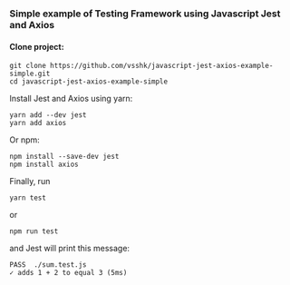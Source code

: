 ### Simple example of Testing Framework using Javascript Jest and Axios

#### Clone project:
```
git clone https://github.com/vsshk/javascript-jest-axios-example-simple.git
cd javascript-jest-axios-example-simple
```
Install Jest and Axios using yarn:
```
yarn add --dev jest
yarn add axios
```
Or npm:
```
npm install --save-dev jest
npm install axios
```
Finally, run
```
yarn test
```
or
```
npm run test
``` 
and Jest will print this message:
```
PASS  ./sum.test.js
✓ adds 1 + 2 to equal 3 (5ms)
```
